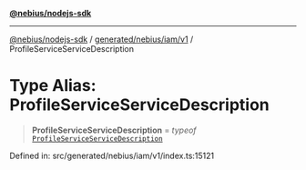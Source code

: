 [**@nebius/nodejs-sdk**](../../../../../README.md)

---

[@nebius/nodejs-sdk](../../../../../README.md) / [generated/nebius/iam/v1](../README.md) / ProfileServiceServiceDescription

# Type Alias: ProfileServiceServiceDescription

> **ProfileServiceServiceDescription** = _typeof_ [`ProfileServiceServiceDescription`](../variables/ProfileServiceServiceDescription.md)

Defined in: src/generated/nebius/iam/v1/index.ts:15121
